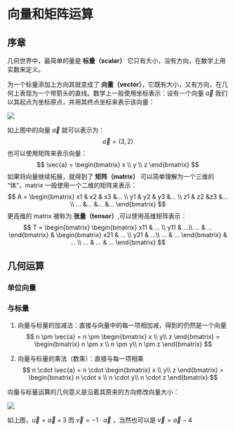 # 向量和矩阵运算

## 序章

几何世界中，最简单的量是 **标量（scalar）** 它只有大小，没有方向，在数学上用实数来定义。

为一个标量添加上方向其就变成了 **向量（vector）**，它既有大小，又有方向，在几何上表现为一个带箭头的直线。数学上一般使用坐标表示：设有一个向量 $\vec{a}$ 我们以其起点为坐标原点，并用其终点坐标来表示该向量：

![](https://cdn.jsdelivr.net/gh/520MianXiangDuiXiang520/cdn@master/img/16464717359891646471735872.png)

如上图中的向量 $\vec{a}$ 就可以表示为：
$$
\vec{a} = (3, 2)
$$
也可以使用矩阵来表示向量：
$$
\vec{a} =  \begin{bmatrix} x \\ y \\ z \end{bmatrix}
$$
如果将向量继续拓展，就得到了 **矩阵（matrix）** 可以简单理解为一个三维的 “体”，matrix 一般使用一个二维的矩阵来表示：
$$
A = \begin{bmatrix} x1 & x2 & x3 &... \\ y1 & y2 & y3 &... \\ z1 & z2 &z3 &... \\  ... &... &... &... \end{bmatrix}
$$
更高维的 matrix 被称为 **张量（tensor）**,可以使用高维矩阵表示：
$$
T = \begin{bmatrix} \begin{bmatrix} x11 & ... \\ y11 & ...\\  ... & ... \end{bmatrix} 
& \begin{bmatrix} x21 & ... \\ y21 & ...\\  ... & ... \end{bmatrix} & ... \\ ... & ... & ... \end{bmatrix}
$$


## 几何运算

### 单位向量



### 与标量

1. 向量与标量的加减法：直接与向量中的每一项相加减，得到的仍然是一个向量
   $$
   n \pm \vec{a} = n \pm \begin{bmatrix} x \\ y\\  z \end{bmatrix} = \begin{bmatrix} n \pm x \\ n \pm y\\  n \pm z \end{bmatrix}
   $$

2. 向量与标量的乘法（数乘）：直接与每一项相乘
   $$
   n \cdot \vec{a} = n \cdot \begin{bmatrix} x \\ y\\  z \end{bmatrix} = \begin{bmatrix} n \cdot x \\ n \cdot y\\  n \cdot z \end{bmatrix}
   $$

向量与标量运算的几何意义是沿着其原来的方向修改向量大小：

![](https://cdn.jsdelivr.net/gh/520MianXiangDuiXiang520/cdn@master/img/16464738340551646473833976.png)

如上图，$\vec{u} = \vec{a} + 3$ 而 $\vec{v} = -1 \cdot \vec{a}$ ，当然也可以是 $\vec{v} = \vec{a} - 4$ 


